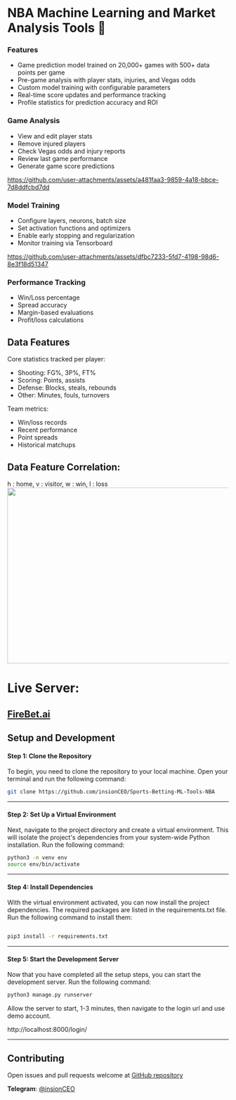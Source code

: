 # NBA Machine Learning and Market Analysis Tools 🏀

### Features
- Game prediction model trained on 20,000+ games with 500+ data points per game
- Pre-game analysis with player stats, injuries, and Vegas odds
- Custom model training with configurable parameters
- Real-time score updates and performance tracking
- Profile statistics for prediction accuracy and ROI


### Game Analysis
- View and edit player stats 
- Remove injured players
- Check Vegas odds and injury reports
- Review last game performance
- Generate game score predictions

https://github.com/user-attachments/assets/a481faa3-9859-4a18-bbce-7d8ddfcbd7dd

### Model Training
- Configure layers, neurons, batch size
- Set activation functions and optimizers 
- Enable early stopping and regularization
- Monitor training via Tensorboard

https://github.com/user-attachments/assets/dfbc7233-5fd7-4198-98d6-8e3f18d51347


### Performance Tracking
- Win/Loss percentage
- Spread accuracy 
- Margin-based evaluations
- Profit/loss calculations

## Data Features

Core statistics tracked per player:
- Shooting: FG%, 3P%, FT%
- Scoring: Points, assists
- Defense: Blocks, steals, rebounds
- Other: Minutes, fouls, turnovers

Team metrics:
- Win/loss records
- Recent performance
- Point spreads
- Historical matchups

## Data Feature Correlation:
h : home, v : visitor, w : win, l : loss
<img  src="https://i.imgur.com/xJMmvZR.png"  width="800"  height="400"  />


# Live Server:
## [FireBet.ai](https://FireBet.ai)  



## Setup and Development


#### Step 1: Clone the Repository

To begin, you need to clone the repository to your local machine. Open your terminal and run the following command:

```bash
git clone https://github.com/insionCEO/Sports-Betting-ML-Tools-NBA
```

---



#### Step 2: Set Up a Virtual Environment
Next, navigate to the project directory and create a virtual environment. This will isolate the project's dependencies from your system-wide Python installation. Run the following command:
```bash
python3 -m venv env
source env/bin/activate
```

---


#### Step 4: Install Dependencies
With the virtual environment activated, you can now install the project dependencies. The required packages are listed in the requirements.txt file. Run the following command to install them:
```bash

pip3 install -r requirements.txt
```

---

#### Step 5: Start the Development Server
Now that you have completed all the setup steps, you can start the development server. Run the following command:
```bash
python3 manage.py runserver
```
Allow the server to start, 1-3 minutes, then navigate to the login url and use demo account.

http://localhost:8000/login/

---

## Contributing

Open issues and pull requests welcome at [GitHub repository](https://github.com/insionCEO/Sports-Betting-ML-Tools-NBA)

**Telegram**: [@insionCEO](https://t.me/insionCEO)

